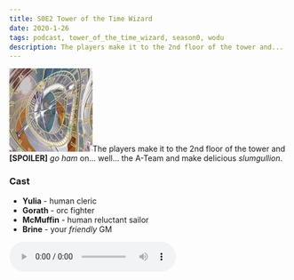 ```yaml
---
title: S0E2 Tower of the Time Wizard
date: 2020-1-26
tags: podcast, tower_of_the_time_wizard, season0, wodu
description: The players make it to the 2nd floor of the tower and...
---
```


![thumb](assets/images/season0_thumb.jpg)The players make it to the 2nd floor of the tower and **[SPOILER]** _go ham_ on... well... the A-Team and make delicious _slumgullion_.

<break>

### Cast
- **Yulia** - human cleric
- **Gorath** - orc fighter
- **McMuffin** - human reluctant sailor
- **Brine** - your _friendly_ GM

<audio controls src="https://archive.org/download/s0e2-tower_of_the_time_wizard/s0e2-tower_of_the_time_wizard.mp3"></audio>